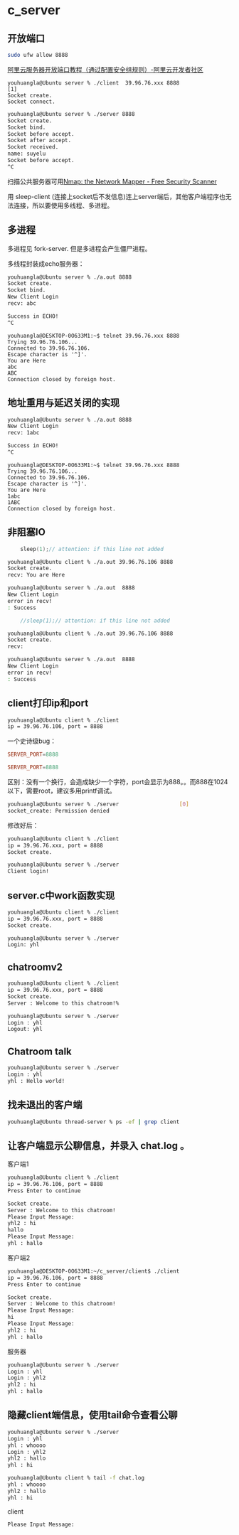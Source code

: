 # c_server

## 开放端口

```bash
sudo ufw allow 8888
```

[阿里云服务器开放端口教程（通过配置安全组规则）\-阿里云开发者社区](https://developer.aliyun.com/article/767328)

```
youhuangla@Ubuntu server % ./client  39.96.76.xxx 8888                                                        [1]
Socket create.
Socket connect.
```

```bash
youhuangla@Ubuntu server % ./server 8888                                                                    [130]
Socket create.
Socket bind.
Socket before accept.
Socket after accept.
Socket received.
name: suyelu
Socket before accept.
^C
```

扫描公共服务器可用[Nmap: the Network Mapper \- Free Security Scanner](https://nmap.org/)

用 sleep-client (连接上socket后不发信息)连上server端后，其他客户端程序也无法连接，所以要使用多线程、多进程。

## 多进程

多进程见 fork-server. 但是多进程会产生僵尸进程。

多线程封装成echo服务器：
 
```bash
youhuangla@Ubuntu server % ./a.out 8888                                                                       [2]
Socket create.
Socket bind.
New Client Login
recv: abc

Success in ECHO!
^C
```

```
youhuangla@DESKTOP-0O633M1:~$ telnet 39.96.76.xxx 8888
Trying 39.96.76.106...
Connected to 39.96.76.106.
Escape character is '^]'.
You are Here
abc
ABC
Connection closed by foreign host.
```

## 地址重用与延迟关闭的实现

```bash
youhuangla@Ubuntu server % ./a.out 8888                                                                   [0]
New Client Login
recv: 1abc

Success in ECHO!
^C
```

```
youhuangla@DESKTOP-0O633M1:~$ telnet 39.96.76.xxx 8888
Trying 39.96.76.106...
Connected to 39.96.76.106.
Escape character is '^]'.
You are Here
1abc
1ABC
Connection closed by foreign host.
```

## 非阻塞IO

```c
	sleep(1);// attention: if this line not added
```

```bash
youhuangla@Ubuntu client % ./a.out 39.96.76.106 8888                                                          [0]
Socket create.
recv: You are Here

```

```bash
youhuangla@Ubuntu server % ./a.out  8888                                                                    [130]
New Client Login
error in recv!
: Success

```

```c
	//sleep(1);// attention: if this line not added
```

```bash
youhuangla@Ubuntu client % ./a.out 39.96.76.106 8888                                                          [0]
Socket create.
recv: 
```

```bash
youhuangla@Ubuntu server % ./a.out  8888                                                                    [130]
New Client Login
error in recv!
: Success

```

## client打印ip和port

```bash
youhuangla@Ubuntu client % ./client                                                                           [0]
ip = 39.96.76.106, port = 8888
```

一个史诗级bug：

```server.conf
SERVER_PORT=8888

```

```server.conf
SERVER_PORT=8888
```

区别：没有一个换行，会造成缺少一个字符，port会显示为888。。而888在1024以下，需要root，建议多用printf调试。

```bash
youhuangla@Ubuntu server % ./server                   [0]
socket_create: Permission denied
```

修改好后：

```bash
youhuangla@Ubuntu client % ./client                                                                           [0]
ip = 39.96.76.xxx, port = 8888
Socket create.
```

```bash
youhuangla@Ubuntu server % ./server                                                                           [0]
Client login!
```

## server.c中work函数实现

```bash
youhuangla@Ubuntu client % ./client                                                                           [0]
ip = 39.96.76.xxx, port = 8888
Socket create.
```

```bash
youhuangla@Ubuntu server % ./server                                                                           [0]
Login: yhl 

```

## chatroomv2

```bash
youhuangla@Ubuntu client % ./client                                                                           [0]
ip = 39.96.76.xxx, port = 8888
Socket create.
Server : Welcome to this chatroom!%    
```

```bash
youhuangla@Ubuntu server % ./server                                                                           [0]
Login : yhl
Logout: yhl 
```

## Chatroom talk

```bash
youhuangla@Ubuntu server % ./server                                                                         [130]
Login : yhl
yhl : Hello world!

```

## 找未退出的客户端

```bash
youhuangla@Ubuntu thread-server % ps -ef | grep client  
```

## 让客户端显示公聊信息，并录入 chat.log 。

客户端1

```bash
youhuangla@Ubuntu client % ./client                                                                           [0]
ip = 39.96.76.106, port = 8888
Press Enter to continue

Socket create.
Server : Welcome to this chatroom!
Please Input Message:
yhl2 : hi
hallo
Please Input Message:
yhl : hallo
```

客户端2

```bash
youhuangla@DESKTOP-0O633M1:~/c_server/client$ ./client
ip = 39.96.76.106, port = 8888
Press Enter to continue

Socket create.
Server : Welcome to this chatroom!
Please Input Message:
hi
Please Input Message:
yhl2 : hi
yhl : hallo
```

服务器

```bash
youhuangla@Ubuntu server % ./server                                                                           [0]
Login : yhl
Login : yhl2
yhl2 : hi
yhl : hallo
```

## 隐藏client端信息，使用tail命令查看公聊

```bash
youhuangla@Ubuntu server % ./server                                                                           [0]
Login : yhl
yhl : whoooo
Login : yhl2
yhl2 : hallo
yhl : hi

```

```bash
youhuangla@Ubuntu client % tail -f chat.log                                                                   [0]
yhl : whoooo
yhl2 : hallo
yhl : hi

```

client

```bash
Please Input Message:

```